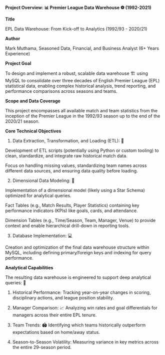 **Project Overview: 📊 Premier League Data Warehouse ⚽ (1992-2021)**

**Title**

EPL Data Warehouse: From Kick-off to Analytics (1992/93 - 2020/21)

**Author**

Mark Muthama, Seasoned Data, Financial, and Business Analyst (6+ Years Experience)

**Project Goal**

To design and implement a robust, scalable data warehouse 🏗️ using MySQL to consolidate over three decades of English Premier League (EPL) statistical data, enabling complex historical analysis, trend reporting, and performance comparisons across seasons and teams.

**Scope and Data Coverage**

This project encompasses all available match and team statistics from the inception of the Premier League in the 1992/93 season up to the end of the 2020/21 season.

**Core Technical Objectives**

1. Data Extraction, Transformation, and Loading (ETL): 🧼

Development of ETL scripts (potentially using Python or custom tooling) to clean, standardize, and integrate raw historical match data.

Focus on handling missing values, standardizing team names across different data sources, and ensuring data quality before loading.

2. Dimensional Data Modeling: 🌟

Implementation of a dimensional model (likely using a Star Schema) optimized for analytical queries.

Fact Tables (e.g., Match Results, Player Statistics) containing key performance indicators (KPIs) like goals, cards, and attendance.

Dimension Tables (e.g., Time/Season, Team, Manager, Venue) to provide context and enable hierarchical drill-down in reporting tools.

3. Database Implementation: 💻

Creation and optimization of the final data warehouse structure within MySQL, including defining primary/foreign keys and indexing for query performance.

**Analytical Capabilities**

The resulting data warehouse is engineered to support deep analytical queries: 🔎

1. Historical Performance: Tracking year-on-year changes in scoring, disciplinary actions, and league position stability.

2. Manager Comparison: 📈 Analyzing win rates and goal differentials for managers across their entire EPL tenure.

3. Team Trends: 🏟️ Identifying which teams historically outperform expectations based on home/away status.

4. Season-to-Season Volatility: Measuring variance in key metrics across the entire 29-season period.

